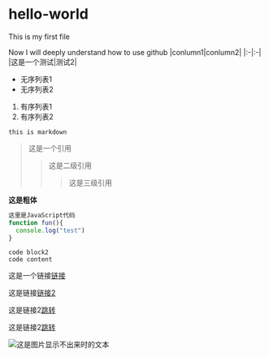 # hello-world
This is my first file

Now I will deeply understand how to use github
|conlumn1|conlumn2|
|:-|:-|
|这是一个测试|测试2|

* 无序列表1
* 无序列表2

1. 有序列表1
2. 有序列表2

`this is markdown`

> 这是一个引用
> > 这是二级引用
> > > 这是三级引用

**这是粗体**

```javaScript
这里是JavaScript代码
function fun(){
  console.log("test")
}
```
    code block2
    code content
这是一个链接[链接][地址1]

这是链接[链接2][地址1]

这是链接2[跳转][2]

这是链接2[跳转][2]

[地址1]: http://baidu.com
[2]: https://taobao.com

![这是图片显示不出来时的文本](https://image.baidu.com/search/detail?ct=503316480&z=0&ipn=false&word=%E6%A1%8C%E9%9D%A2%E5%A3%81%E7%BA%B8&step_word=&hs=0&pn=0&spn=0&di=25520&pi=0&rn=1&tn=baiduimagedetail&is=0%2C0&istype=0&ie=utf-8&oe=utf-8&in=&cl=2&lm=-1&st=undefined&cs=3482128345%2C2137456532&os=1798684467%2C4035827759&simid=78811430%2C781322548&adpicid=0&lpn=0&ln=2276&fr=&fmq=1616463967773_R&fm=&ic=undefined&s=undefined&hd=undefined&latest=undefined&copyright=undefined&se=&sme=&tab=0&width=undefined&height=undefined&face=undefined&ist=&jit=&cg=wallpaper&bdtype=0&oriquery=&objurl=https%3A%2F%2Fgimg2.baidu.com%2Fimage_search%2Fsrc%3Dhttp%3A%2F%2Fattach.bbs.miui.com%2Fforum%2F201303%2F18%2F233119quyrec7to3ws3rco.jpg%26refer%3Dhttp%3A%2F%2Fattach.bbs.miui.com%26app%3D2002%26size%3Df9999%2C10000%26q%3Da80%26n%3D0%26g%3D0n%26fmt%3Djpeg%3Fsec%3D1619055973%26t%3D99e1e13d8584a853d963ca551c45c24f&fromurl=ippr_z2C%24qAzdH3FAzdH3Fooo_z%26e3B4t7t_z%26e3Bv54AzdH3Fu5674_z%26e3Brir%3F451%3Detjopi6jw1%26pt1%3D8ac0080%26jxp6w%3Drw2j%25nDm8m%2645ktsj%3Dd&gsm=2&rpstart=0&rpnum=0&islist=&querylist=&force=undefined)
